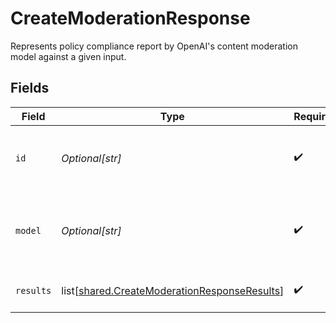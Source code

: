 # CreateModerationResponse

Represents policy compliance report by OpenAI's content moderation model against a given input.


## Fields

| Field                                                                                                      | Type                                                                                                       | Required                                                                                                   | Description                                                                                                |
| ---------------------------------------------------------------------------------------------------------- | ---------------------------------------------------------------------------------------------------------- | ---------------------------------------------------------------------------------------------------------- | ---------------------------------------------------------------------------------------------------------- |
| `id`                                                                                                       | *Optional[str]*                                                                                            | :heavy_check_mark:                                                                                         | The unique identifier for the moderation request.                                                          |
| `model`                                                                                                    | *Optional[str]*                                                                                            | :heavy_check_mark:                                                                                         | The model used to generate the moderation results.                                                         |
| `results`                                                                                                  | list[[shared.CreateModerationResponseResults](undefined/models/shared/createmoderationresponseresults.md)] | :heavy_check_mark:                                                                                         | A list of moderation objects.                                                                              |